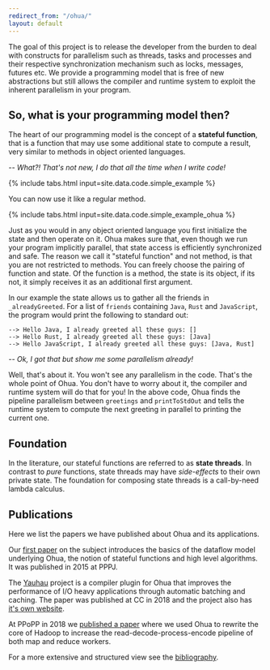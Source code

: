 ```yaml
---
redirect_from: "/ohua/"
layout: default
---
```


The goal of this project is to release the developer from the burden to deal
with constructs for parallelism such as threads, tasks and processes and their
respective synchronization mechanism such as locks, messages, futures etc. We
provide a programming model that is free of new abstractions but still allows
the compiler and runtime system to exploit the inherent parallelism in your
program.

## So, what is your programming model then?

The heart of our programming model is the concept of a **stateful function**,
that is a function that may use some additional state to compute a result, very
similar to methods in object oriented languages.

_-- What?! That's not new, I do that all the time when I write code!_

{% include tabs.html input=site.data.code.simple_example %}

You can now use it like a regular method.

{% include tabs.html input=site.data.code.simple_example_ohua %}

Just as you would in any object oriented language you first initialize the state
and then operate on it. Ohua makes sure that, even though we run your program
implicitly parallel, that state access is efficiently synchronized and safe. The
reason we call it "stateful function" and not method, is that you are not
restricted to methods. You can freely choose the pairing of function and state.
Of the function is a method, the state is its object, if its not, it simply
receives it as an additional first argument.

In our example the state allows us to gather all the friends in
`_alreadyGreeted`. For a list of `friends` containing `Java`, `Rust` and
`JavaScript`, the program would print the following to standard out:

```
--> Hello Java, I already greeted all these guys: []
--> Hello Rust, I already greeted all these guys: [Java]
--> Hello JavaScript, I already greeted all these guys: [Java, Rust]
```

_--  Ok, I got that but show me some parallelism already!_

Well, that's about it. You won't see any parallelism in the code. That's the
whole point of Ohua. You don't have to worry about it, the compiler and runtime
system will do that for you! In the above code, Ohua finds the pipeline
parallelism between `greetings` and `printToStdOut` and tells the runtime system
to compute the next greeting in parallel to printing the current one.


## Foundation

In the literature, our stateful functions are referred to as **state threads**.
In contrast to _pure_ functions, state threads may have _side-effects_ to their
own private state. The foundation for composing state threads is a call-by-need
lambda calculus.

## Publications

Here we list the papers we have published about Ohua and its applications.

Our [first paper](https://dl.acm.org/citation.cfm?id=2807431) on the subject
introduces the basics of the dataflow model underlying Ohua, the notion of
stateful functions and high level algorithms. It was published in 2015 at PPPJ.

The [Yauhau](https://dl.acm.org/citation.cfm?id=3179505) project is a compiler
plugin for Ohua that improves the performance of I/O heavy applications through
automatic batching and caching. The paper was published at CC in 2018 and the
project also has [it's own website](/yauhau/).

At PPoPP in 2018 we [published a
paper](https://cfaed.tu-dresden.de/files/Images/people/chair-cc/publications/1802_Ertel_PMAM.pdf)
where we used Ohua to rewrite the core of Hadoop to increase the
read-decode-process-encode pipeline of both map and reduce workers.

For a more extensive and structured view see the [bibliography](/bib/).
